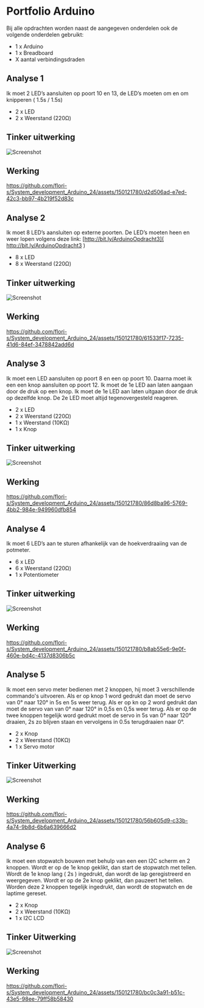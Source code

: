 # Portfolio Arduino
Bij alle opdrachten worden naast de aangegeven onderdelen ook de volgende onderdelen gebruikt:
- 1 x Arduino
- 1 x Breadboard
- X aantal verbindingsdraden

## Analyse 1
Ik moet 2 LED’s aansluiten op poort 10 en 13, de LED’s moeten om en om knipperen ( 1.5s / 1.5s)
- 2 x LED
- 2 x Weerstand (220Ω)

## Tinker uitwerking
![Screenshot](https://github.com/flori-s/System_development_Arduino_24/blob/main/Portfolio/Opdracht%201/Screenshot_1.png)

## Werking
https://github.com/flori-s/System_development_Arduino_24/assets/150121780/d2d506ad-e7ed-42c3-bb97-4b219f52d83c

## Analyse 2
Ik moet 8 LED’s aansluiten op externe poorten. De LED’s moeten heen en weer lopen volgens deze link: [http://bit.ly/ArduinoOpdracht3]( http://bit.ly/ArduinoOpdracht3 )
- 8 x LED
- 8 x Weerstand (220Ω)

## Tinker uitwerking
![Screenshot](https://github.com/flori-s/System_development_Arduino_24/blob/main/Portfolio/Opdracht%202/Screenshot_2.png)

## Werking
https://github.com/flori-s/System_development_Arduino_24/assets/150121780/61533f17-7235-41d6-84ef-3478842add6d

## Analyse 3
Ik moet een LED aansluiten op poort 8 en een op poort 10. Daarna moet ik een een knop aansluiten op poort 12. Ik moet de 1e LED aan laten aangaan door de druk op een knop. Ik moet de 1e LED aan laten uitgaan door de druk op dezelfde knop. De 2e LED moet altijd tegenovergesteld reageren.
- 2 x LED
- 2 x Weerstand (220Ω) 
- 1 x Weerstand (10KΩ) 
- 1 x Knop

## Tinker uitwerking
![Screenshot](https://github.com/flori-s/System_development_Arduino_24/blob/main/Portfolio/Opdracht%203/Screenshot_3.png)

## Werking
https://github.com/flori-s/System_development_Arduino_24/assets/150121780/86d8ba96-5769-4bb2-984e-949960dfb854

## Analyse 4
Ik moet 6 LED’s aan te sturen afhankelijk van de hoekverdraaiing van de potmeter.
- 6 x LED
- 6 x Weerstand (220Ω)
- 1 x Potentiometer

## Tinker uitwerking
![Screenshot](https://github.com/flori-s/System_development_Arduino_24/blob/main/Portfolio/Opdracht%204/Screenshot_4.png)

## Werking
https://github.com/flori-s/System_development_Arduino_24/assets/150121780/b8ab55e6-9e0f-460e-bd4c-4137d8306b5c

## Analyse 5
Ik moet een servo meter bedienen met 2 knoppen, hij moet 3 verschillende commando's uitvoeren. Als er op knop 1 word gedrukt dan moet de servo van 0° naar 120° in 5s en 5s weer terug. Als er op kn op 2 word gedrukt dan moet de servo van van 0° naar 120° in 0,5s en 0,5s weer terug. Als er op de twee knoppen tegelijk word gedrukt moet de servo in 5s van 0° naar 120° draaien, 2s zo blijven staan en vervolgens in 0.5s terugdraaien naar 0°. 
- 2 x Knop
- 2 x Weerstand (10KΩ) 
- 1 x Servo motor

## Tinker Uitwerking
![Screenshot](https://github.com/flori-s/System_development_Arduino_24/blob/main/Portfolio/Opdracht%205/Screenshot_5.png)

## Werking
https://github.com/flori-s/System_development_Arduino_24/assets/150121780/56b605d9-c33b-4a74-9b8d-6b6a639666d2

## Analyse 6
Ik moet een stopwatch bouwen met behulp van een een I2C scherm en 2 knoppen. Wordt er op de 1e knop geklikt, dan start de stopwatch met tellen. Wordt de 1e knop lang ( 2s ) ingedrukt, dan wordt de lap geregistreerd en weergegeven. Wordt er op de 2e knop geklikt, dan pauzeert het tellen. Worden deze 2 knoppen  tegelijk ingedrukt, dan wordt de  stopwatch en de laptime gereset.
- 2 x Knop
- 2 x Weerstand (10KΩ) 
- 1 x I2C LCD

## Tinker Uitwerking
![Screenshot](https://github.com/flori-s/System_development_Arduino_24/blob/main/Portfolio/Opdracht%206/Screenshot_6.png)

## Werking
https://github.com/flori-s/System_development_Arduino_24/assets/150121780/bc0c3a91-b51c-43e5-98ee-79ff58b58430






